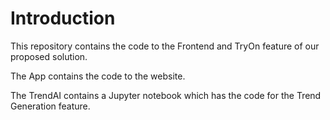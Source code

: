 # Introduction

This repository contains the code to the Frontend and TryOn feature of our proposed solution.

The App contains the code to the website.

The TrendAI contains a Jupyter notebook which has the code for the Trend Generation feature.
